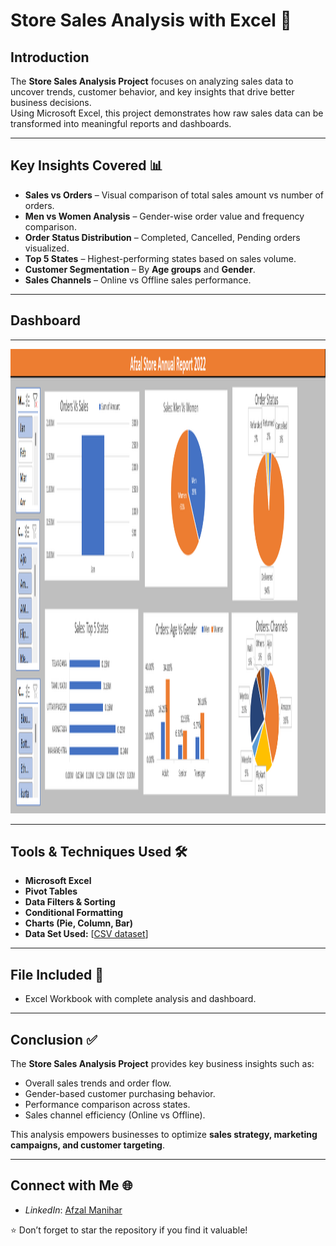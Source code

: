 # Store Sales Analysis with Excel 🛒
## Introduction  

The **Store Sales Analysis Project** focuses on analyzing sales data to uncover trends, customer behavior, and key insights that drive better business decisions.  
Using Microsoft Excel, this project demonstrates how raw sales data can be transformed into meaningful reports and dashboards.  

---

## Key Insights Covered 📊  

- **Sales vs Orders** – Visual comparison of total sales amount vs number of orders.  
- **Men vs Women Analysis** – Gender-wise order value and frequency comparison.  
- **Order Status Distribution** – Completed, Cancelled, Pending orders visualized.  
- **Top 5 States** – Highest-performing states based on sales volume.  
- **Customer Segmentation** – By **Age groups** and **Gender**.  
- **Sales Channels** – Online vs Offline sales performance.  

---

## Dashboard  

---
<img width="1325" height="743" src="https://github.com/AfzalManihar/Excel_Store_Sales_Analysis/blob/main/Store_Analysis_final_look.png" alt="Store Sales Dashboard"/>


---

## Tools & Techniques Used 🛠️  

- **Microsoft Excel**  
- **Pivot Tables**  
- **Data Filters & Sorting**  
- **Conditional Formatting**  
- **Charts (Pie, Column, Bar)**
-  **Data Set Used:** [[CSV dataset](https://github.com/AfzalManihar/Excel_Store_Sales_Analysis/blob/main/PROJECT-Afzal%20Store%20Data%20Analysis.xlsx)]

---

## File Included 📂  

- Excel Workbook with complete analysis and dashboard.  

---

## Conclusion ✅  

The **Store Sales Analysis Project** provides key business insights such as:  

- Overall sales trends and order flow.  
- Gender-based customer purchasing behavior.  
- Performance comparison across states.  
- Sales channel efficiency (Online vs Offline).  

This analysis empowers businesses to optimize **sales strategy, marketing campaigns, and customer targeting**.  

---

## Connect with Me 🌐  

- *LinkedIn*: [Afzal Manihar](https://www.linkedin.com/in/afzal-manihar-bb0183308)  

⭐ Don’t forget to star the repository if you find it valuable!  
